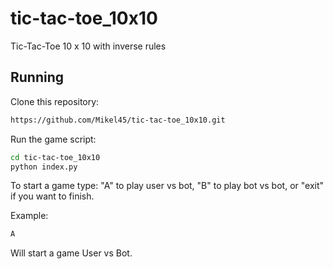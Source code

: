 # tic-tac-toe_10x10
Tic-Tac-Toe 10 x 10 with inverse rules

## Running
Clone this repository:

```bash
https://github.com/Mikel45/tic-tac-toe_10x10.git
```

Run the game script:
```bash
cd tic-tac-toe_10x10
python index.py
```

To start a game type: "A" to play user vs bot, "B" to play bot vs bot, or "exit" if you want to finish.

Example:
```bash
A
```
Will start a game User vs Bot.



